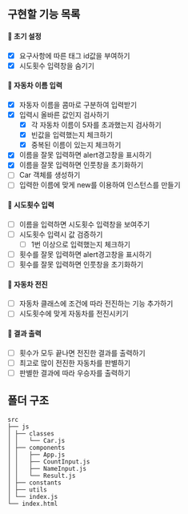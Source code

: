 ## 구현할 기능 목록

#### 📌 초기 설정

- [x] 요구사항에 따른 태그 id값을 부여하기
- [x] 시도횟수 입력창을 숨기기

#### 📌 자동차 이름 입력

- [x] 자동자 이름을 콤마로 구분하여 입력받기
- [x] 입력시 올바른 값인지 검사하기
  - [x] 각 자동차 이름이 5자를 초과했는지 검사하기
  - [x] 빈값을 입력했는지 체크하기
  - [x] 중복된 이름이 있는지 체크하기
- [x] 이름을 잘못 입력하면 alert경고창을 표시하기
- [x] 이름을 잘못 입력하면 인풋창을 초기화하기
- [ ] Car 객체를 생성하기
- [ ] 입력한 이름에 맞게 new를 이용하여 인스턴스를 만들기

#### 📌 시도횟수 입력

- [ ] 이름을 입력하면 시도횟수 입력창을 보여주기
- [ ] 시도횟수 입력시 값 검증하기
  - [ ] 1번 이상으로 입력했는지 체크하기
- [ ] 횟수를 잘못 입력하면 alert경고창을 표시하기
- [ ] 횟수를 잘못 입력하면 인풋창을 초기화하기

#### 📌 자동차 전진

- [ ] 자동차 클래스에 조건에 따라 전진하는 기능 추가하기
- [ ] 시도횟수에 맞게 자동차를 전진시키기

#### 📌 결과 출력

- [ ] 횟수가 모두 끝나면 전진한 결과를 출력하기
- [ ] 최고로 많이 전진한 자동차를 판별하기
- [ ] 판별한 결과에 따라 우승자를 출력하기

## 폴더 구조

```
src
├── js
│ ├── classes
│ │   └── Car.js
│ ├── components
│ │   ├── App.js
│ │   ├── CountInput.js
│ │   ├── NameInput.js
│ │   └── Result.js
│ ├── constants
│ ├── utils
│ └── index.js
└── index.html
```
